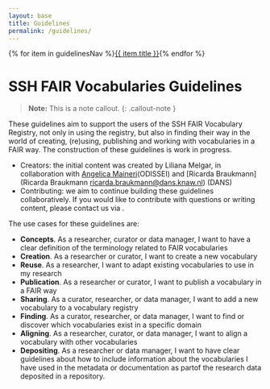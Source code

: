 ```yaml
---
layout: base
title: Guidelines
permalink: /guidelines/
---
```

<nav class="localNav">
  {% for item in guidelinesNav %}<a href="{{ item.url }}" class="{% if page.url == item.url %}active{% endif %}">{{ item.title }}</a>{% endfor %}
</nav>

# SSH FAIR Vocabularies Guidelines

> **Note:** This is a note callout.
{: .callout-note }


These guidelines aim to support the users of the SSH FAIR Vocabulary Registry, not only in using the registry, but also in finding their way in the world of creating, (re)using, publishing and working with vocabularies in a FAIR way. The construction of these guidelines is work in progress.

- Creators: the initial content was created by Liliana Melgar, in collaboration with [Angelica Maineri](https://orcid.org/0000-0002-6978-5278)(ODISSEI) and [Ricarda Braukmann](Ricarda Braukmann <ricarda.braukmann@dans.knaw.nl>) (DANS)
- Contributing: we aim to continue building these guidelines collaboratively. If you would like to contribute with questions or writing content, please contact us via . 

The use cases for these guidelines are:

- **Concepts**. As a researcher, curator or data manager, I want to have a clear definition of the terminology related to FAIR vocabularies
- **Creation**. As a researcher or curator, I want to create a new vocabulary
- **Reuse**. As a researcher, I want to adapt existing vocabularies to use in my research
- **Publication**. As a researcher or curator, I want to publish a vocabulary in a FAIR way
- **Sharing**. As a curator, researcher, or data manager, I want to add a new vocabulary to a vocabulary registry
- **Finding**. As a curator, researcher, or data manager, I want to find or discover which vocabularies exist in a specific domain
- **Aligning**. As a researcher, curator, or data manager, I want to align a vocabulary with other vocabularies
- **Depositing**. As a researcher or data manager, I want to have clear guidelines about how to include information about the vocabularies I have used in the metadata or documentation as partof the research data deposited in a repository.